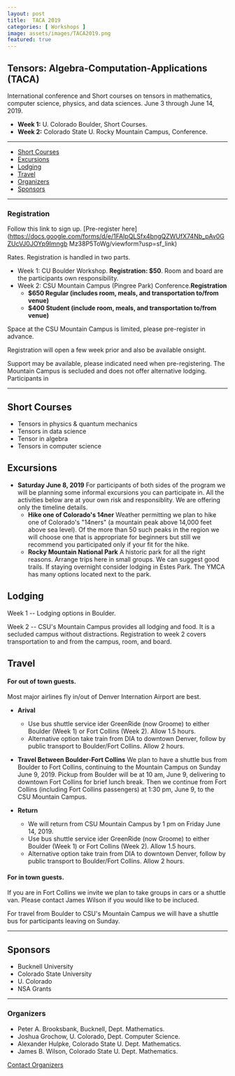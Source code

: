 ```yaml
---
layout: post
title:  TACA 2019
categories: [ Workshops ]
image: assets/images/TACA2019.png
featured: true
---
```



## Tensors: Algebra-Computation-Applications (TACA)

International conference and Short courses on tensors in mathematics, computer science, physics,
and data sciences. June 3 through June 14, 2019.
 - **Week 1:** U. Colorado Boulder,  Short Courses.
 - **Week 2:** Colorado State U. Rocky Mountain Campus, Conference.

---

- [Short Courses](#ShortCourses)
- [Excursions](#Excursions)
- [Lodging](#Lodging)
- [Travel](#Travel)
- [Organizers](#Organizers)
- [Sponsors](#Sponsors)

---

<p></p>




### Registration

Follow this link to sign up.  [Pre-register here](https://docs.google.com/forms/d/e/1FAIpQLSfx4bngQZWUfX74Nb_pAv0GZUcVJ0JOYp9Imngb
Mz38P5ToWg/viewform?usp=sf_link)

Rates.  Registration is handled in two parts.
 - Week 1: CU Boulder Workshop.  **Registration: $50**.  Room and board are the participants own responsibility.  
 - Week 2: CSU Mountain Campus (Pingree Park) Conference.**Registration**
   -  **$650 Regular (includes room, meals, and transportation to/from venue)**
   -  **$400 Student (include room,  meals, and transportation to/from venue)**

Space at the CSU Mountain Campus is limited, please pre-register in advance.

Registration will open a few week prior and also be available onsight.

Support may be available, please indicated need when pre-registering.  The Mountain Campus is secluded and does not offer alternative lodging. Participants in 

------
## Short Courses
 * Tensors in physics & quantum mechanics
 * Tensors in data science
 * Tensor in algebra
 * Tensors in computer science


## Excursions

  * **Saturday June 8, 2019**  For participants of both sides of the program we will be planning some informal excursions you can participate in.  All the activities below are at your own risk and responsiblity.  We are offering only the timeline details.
    - **Hike one of Colorado's 14ner** Weather permitting we plan to hike one of Colorado's "14ners" (a mountain peak above 14,000 feet above sea level).  Of the more than 50 such peaks in the region we will choose one that is appropriate for beginners but still we recommend you participated only if your fit for the hike.  
    - **Rocky Mountain National Park** A historic park for all the right reasons.  Arrange trips here in small groups.  We can suggest good trails.  If staying overnight consider lodging in Estes Park.   The YMCA has many options located next to the park.
  
## Lodging

Week 1 -- Lodging options in Boulder.

Week 2 -- CSU's Mountain Campus provides all lodging and food.  It is a secluded campus without distractions.  Registration to week 2 covers transportation to and from the campus, room, and board.

## Travel

#### For out of town guests.
 Most major airlines fly in/out of Denver Internation Airport are best.
   * **Arival** 
      - Use bus shuttle service ider GreenRide (now Groome) to either Boulder (Week 1) or Fort Collins (Week 2).  Allow 1.5 hours.
      - Alternative option take train from DIA to downtown Denver, follow by public transport to Boulder/Fort Collins.  Allow 2 hours.
   * **Travel Between Boulder-Fort Collins** We plan to have a shuttle bus from Boulder to Fort Collins, continuing to the Mountain Campus on Sunday June 9, 2019.  Pickup from Boulder will be at 10 am, June 9, delivering to downtown Fort Collins for brief lunch break.  Then we continue from Fort Collins (including Fort Collins passengers) at 1:30 pm, June 9, to the CSU Mountain Campus.
  
   * **Return** 
      - We will return from CSU Mountain Campus by 1 pm on Friday June 14, 2019.  
      - Use bus shuttle service ider GreenRide (now Groome) to either Boulder (Week 1) or Fort Collins (Week 2).  Allow 1.5 hours.
      - Alternative option take train from DIA to downtown Denver, follow by public transport to Boulder/Fort Collins.  Allow 2 hours.

#### For in town guests.

If you are in Fort Collins we invite we plan to take groups in cars or a shuttle van.  Please contact James Wilson if you would like to be incluced.

For travel from Boulder to CSU's Mountain Campus we will have a shuttle bus for participants leaving on Sunday.
  

---


## Sponsors
  * Bucknell University
  * Colorado State University
  * U. Colorado
  * NSA Grants


--- 
### Organizers
  * Peter A. Brooksbank, Bucknell, Dept. Mathematics.
  * Joshua Grochow, U. Colorado, Dept. Computer Science.
  * Alexander Hulpke, Colorado State U. Dept. Mathematics.
  * James B. Wilson, Colorado State U. Dept. Mathematics.

<a href="mailto:James.Wilson@ColoState.Edu">Contact Organizers</a>
